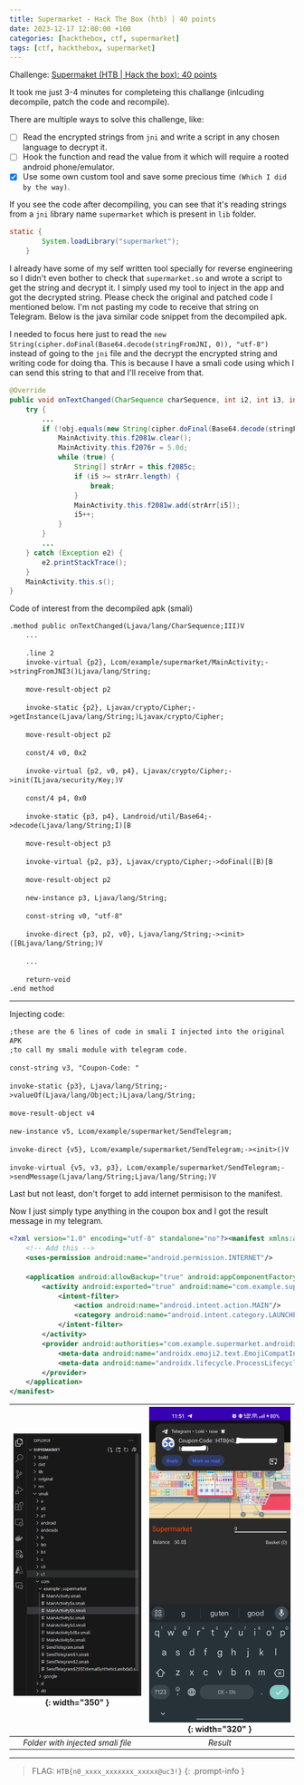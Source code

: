 ```yaml
---
title: Supermarket - Hack The Box (htb) | 40 points
date: 2023-12-17 12:00:00 +100
categories: [hackthebox, ctf, supermarket]
tags: [ctf, hackthebox, supermarket]
---
```


Challenge: <a href="https://app.hackthebox.com/challenges/supermarket">Supermaket (HTB | Hack the box): 40 points</a>

It took me just 3-4 minutes for completeing this challange (inlcuding decompile, patch the code and recompile).

There are multiple ways to solve this challenge, like:

- [ ] Read the encrypted strings from `jni` and write a script in any chosen language to decrypt it.
- [ ] Hook the function and read the value from it which will require a rooted android phone/emulator.
- [x] Use some own custom tool and save some precious time `(Which I did by the way)`.

If you see the code after decompiling, you can see that it's reading strings from a `jni` library name `supermarket` which is present in `lib` folder.

```java
static {
        System.loadLibrary("supermarket");
    }
```

I already have some of my self written tool specially for reverse engineering so I didn't even bother to check that `supermarket.so` and wrote a script to get the string and decrypt it. I simply used my tool to inject in the app and got the decrypted string. Please check the original and patched code I mentioned below. I'm not pasting my code to receive that string on Telegram. Below is the java similar code snippet from the decompiled apk.

I needed to focus here just to read the `new String(cipher.doFinal(Base64.decode(stringFromJNI, 0)), "utf-8")` instead of going to the `jni` file and the decrypt the encrypted string and writing code for doing tha. This is because I have a smali code using which I can send this string to that and I'll receive from that.


```java
@Override
public void onTextChanged(CharSequence charSequence, int i2, int i3, int i4) {
    try {
        ...
        if (!obj.equals(new String(cipher.doFinal(Base64.decode(stringFromJNI, 0)), "utf-8"))) {
            MainActivity.this.f2081w.clear();
            MainActivity.this.f2076r = 5.0d;
            while (true) {
                String[] strArr = this.f2085c;
                if (i5 >= strArr.length) {
                    break;
                }
                MainActivity.this.f2081w.add(strArr[i5]);
                i5++;
            }
        }
        ...
    } catch (Exception e2) {
        e2.printStackTrace();
    }
    MainActivity.this.s();
}
```

Code of interest from the decompiled apk (smali)

```text
.method public onTextChanged(Ljava/lang/CharSequence;III)V
    ...

    .line 2
    invoke-virtual {p2}, Lcom/example/supermarket/MainActivity;->stringFromJNI3()Ljava/lang/String;

    move-result-object p2

    invoke-static {p2}, Ljavax/crypto/Cipher;->getInstance(Ljava/lang/String;)Ljavax/crypto/Cipher;

    move-result-object p2

    const/4 v0, 0x2

    invoke-virtual {p2, v0, p4}, Ljavax/crypto/Cipher;->init(ILjava/security/Key;)V

    const/4 p4, 0x0

    invoke-static {p3, p4}, Landroid/util/Base64;->decode(Ljava/lang/String;I)[B

    move-result-object p3

    invoke-virtual {p2, p3}, Ljavax/crypto/Cipher;->doFinal([B)[B

    move-result-object p2

    new-instance p3, Ljava/lang/String;

    const-string v0, "utf-8"

    invoke-direct {p3, p2, v0}, Ljava/lang/String;-><init>([BLjava/lang/String;)V

    ...

    return-void
.end method
```

<hr>

Injecting code:

```text
;these are the 6 lines of code in smali I injected into the original APK
;to call my smali module with telegram code.

const-string v3, "Coupon-Code: "

invoke-static {p3}, Ljava/lang/String;->valueOf(Ljava/lang/Object;)Ljava/lang/String;

move-result-object v4

new-instance v5, Lcom/example/supermarket/SendTelegram;

invoke-direct {v5}, Lcom/example/supermarket/SendTelegram;-><init>()V

invoke-virtual {v5, v3, p3}, Lcom/example/supermarket/SendTelegram;->sendMessage(Ljava/lang/String;Ljava/lang/String;)V
```

Last but not least, don't forget to add internet permisison to the manifest.

Now I just simply type anything in the coupon box and I got the result message in my telegram. 

```xml
<?xml version="1.0" encoding="utf-8" standalone="no"?><manifest xmlns:android="http://schemas.android.com/apk/res/android" android:compileSdkVersion="31" android:compileSdkVersionCodename="12" package="com.example.supermarket" platformBuildVersionCode="31" platformBuildVersionName="12">
    <!-- Add this -->
    <uses-permission android:name="android.permission.INTERNET"/>
    
    <application android:allowBackup="true" android:appComponentFactory="androidx.core.app.CoreComponentFactory" android:icon="@mipmap/ic_launcher" android:label="@string/app_name" android:roundIcon="@mipmap/ic_launcher_round" android:supportsRtl="true" android:theme="@style/Theme.Supermarket">
        <activity android:exported="true" android:name="com.example.supermarket.MainActivity" android:windowSoftInputMode="adjustPan">
            <intent-filter>
                <action android:name="android.intent.action.MAIN"/>
                <category android:name="android.intent.category.LAUNCHER"/>
            </intent-filter>
        </activity>
        <provider android:authorities="com.example.supermarket.androidx-startup" android:exported="false" android:name="androidx.startup.InitializationProvider">
            <meta-data android:name="androidx.emoji2.text.EmojiCompatInitializer" android:value="androidx.startup"/>
            <meta-data android:name="androidx.lifecycle.ProcessLifecycleInitializer" android:value="androidx.startup"/>
        </provider>
    </application>
</manifest>
```


| ![space-1.jpg](/assets/screenshots/sidebar.png){: width="350" } | ![space-1.jpg](/assets/screenshots/result.jpg){: width="320" } | 
|:--:|:--:| 
| *Folder with injected smali file* | *Result* |


<hr>

>FLAG: `HTB{n0_xxxx_xxxxxxx_xxxxx@uc3!}`
{: .prompt-info }